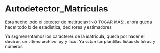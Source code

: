 # Autodetector_Matriculas
Esta hecho todo el detector de matiruclas !NO TOCAR MÁS!, ahora queda hacer todo lo de estadística, decisores y estimadores

Ya segmenentamos los caracteres de la matricula, queda por hacer el decisor, un ultimo archivo .py y listo. Ya estan las plantillas listas de letras y números


